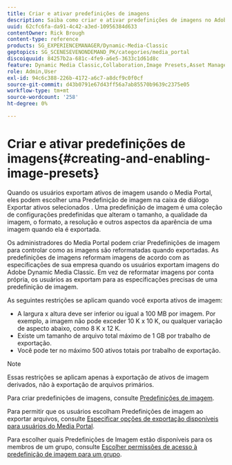 ```yaml
---
title: Criar e ativar predefinições de imagens
description: Saiba como criar e ativar predefinições de imagens no Adobe Dynamic Media Classic.
uuid: 62cfc6fa-da91-4c42-a3ed-10956384d633
contentOwner: Rick Brough
content-type: reference
products: SG_EXPERIENCEMANAGER/Dynamic-Media-Classic
geptopics: SG_SCENESEVENONDEMAND_PK/categories/media_portal
discoiquuid: 84257b2a-681c-4fe9-a6e5-3633c1d61d8c
feature: Dynamic Media Classic,Collaboration,Image Presets,Asset Management
role: Admin,User
exl-id: 94c6c388-226b-4172-a6c7-a8dcf9c0f0cf
source-git-commit: d43b0791e67d43ff56a7ab85570b9639c2375e05
workflow-type: tm+mt
source-wordcount: '258'
ht-degree: 0%

---
```


# Criar e ativar predefinições de imagens{#creating-and-enabling-image-presets}

Quando os usuários exportam ativos de imagem usando o Media Portal, eles podem escolher uma Predefinição de imagem na caixa de diálogo Exportar ativos selecionados . Uma predefinição de imagem é uma coleção de configurações predefinidas que alteram o tamanho, a qualidade da imagem, o formato, a resolução e outros aspectos da aparência de uma imagem quando ela é exportada.

Os administradores do Media Portal podem criar Predefinições de imagem para controlar como as imagens são reformatadas quando exportadas. As predefinições de imagens reformam imagens de acordo com as especificações de sua empresa quando os usuários exportam imagens do Adobe Dynamic Media Classic. Em vez de reformatar imagens por conta própria, os usuários as exportam para as especificações precisas de uma predefinição de imagem.

As seguintes restrições se aplicam quando você exporta ativos de imagem:

* A largura x altura deve ser inferior ou igual a 100 MB por imagem. Por exemplo, a imagem não pode exceder 10 K x 10 K, ou qualquer variação de aspecto abaixo, como 8 K x 12 K.
* Existe um tamanho de arquivo total máximo de 1 GB por trabalho de exportação.
* Você pode ter no máximo 500 ativos totais por trabalho de exportação.

>[!NOTE]
>
>Essas restrições se aplicam apenas à exportação de ativos de imagem derivados, não à exportação de arquivos primários.

Para criar predefinições de imagens, consulte [Predefinições de imagem](application-setup.md#image_presets).

Para permitir que os usuários escolham Predefinições de imagem ao exportar arquivos, consulte [Especificar opções de exportação disponíveis para usuários do Media Portal](specifying-export-options-available-media.md#specifying_export_options_available_to_media_portal_users).

Para escolher quais Predefinições de Imagem estão disponíveis para os membros de um grupo, consulte [Escolher permissões de acesso à predefinição de imagem para um grupo](creating-media-portal-groups.md#choosing_image_preset_access_permissions_for_a_group).
